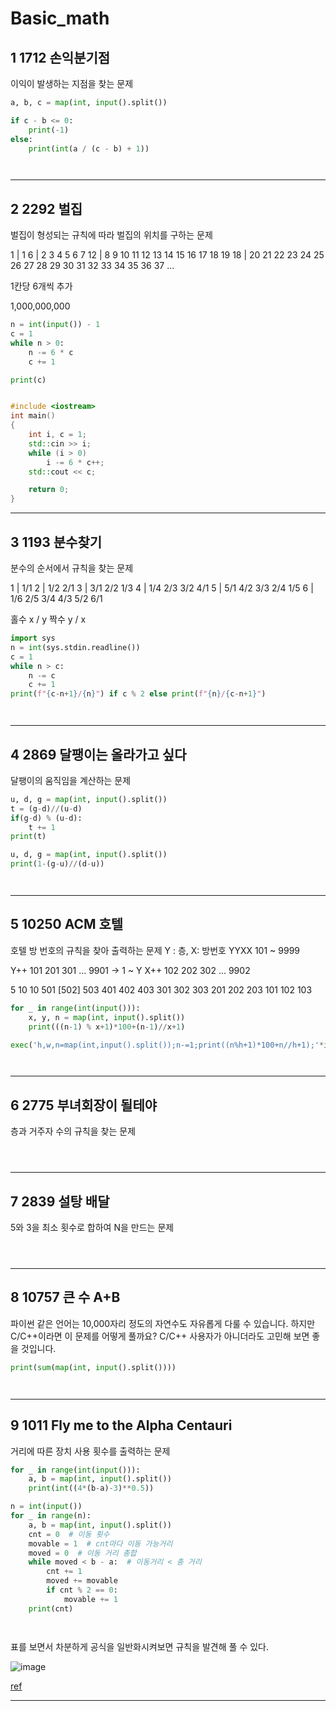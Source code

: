 # **Basic_math**

## **1	1712	 손익분기점**
이익이 발생하는 지점을 찾는 문제

```py
a, b, c = map(int, input().split())

if c - b <= 0:
    print(-1)
else:
    print(int(a / (c - b) + 1))
```

```js
```

```java
```
___

## **2	2292	 벌집**
벌집이 형성되는 규칙에 따라 벌집의 위치를 구하는 문제

1  | 1
6  | 2  3  4  5  6  7 
12 | 8  9  10 11 12 13 14 15 16 17 18 19
18 | 20 21 22 23 24 25 26 27 28 29 30 31 32 33 34 35 36 37
...

1칸당 6개씩 추가


1,000,000,000

```py
n = int(input()) - 1
c = 1
while n > 0:
    n -= 6 * c
    c += 1

print(c)
```

```js
```

```cpp
#include <iostream>
int main()
{
    int i, c = 1;
    std::cin >> i;
    while (i > 0)
        i -= 6 * c++;
    std::cout << c;

    return 0;
} 
```
___

## **3	1193	 분수찾기**
분수의 순서에서 규칙을 찾는 문제

1 | 1/1
2 | 1/2 2/1
3 | 3/1 2/2 1/3
4 | 1/4 2/3 3/2 4/1
5 | 5/1 4/2 3/3 2/4 1/5
6 | 1/6 2/5 3/4 4/3 5/2 6/1

홀수 x / y
짝수 y / x

```py
import sys
n = int(sys.stdin.readline())
c = 1
while n > c:
    n -= c
    c += 1
print(f"{c-n+1}/{n}") if c % 2 else print(f"{n}/{c-n+1}")
```

```js
```

```java
```
___

## **4	2869	 달팽이는 올라가고 싶다**
달팽이의 움직임을 계산하는 문제

```py
u, d, g = map(int, input().split())
t = (g-d)//(u-d)
if(g-d) % (u-d):
    t += 1
print(t)
```

```py
u, d, g = map(int, input().split())
print(1-(g-u)//(d-u))
```

```js
```

```java
```
___

## **5	10250	 ACM 호텔**
호텔 방 번호의 규칙을 찾아 출력하는 문제
Y : 층, X: 방번호
YYXX 101 ~ 9999

Y++ 101 201 301 ... 9901 -> 1 ~ Y
X++ 102 202 302 ... 9902

5 10 10
501 [502] 503
401  402  403
301  302  303
201  202  203
101  102  103


```py
for _ in range(int(input())):
    x, y, n = map(int, input().split())
    print(((n-1) % x+1)*100+(n-1)//x+1)
```
```py
exec('h,w,n=map(int,input().split());n-=1;print((n%h+1)*100+n//h+1);'*int(input()))
```

```js
```

```java
```
___

## **6	2775	 부녀회장이 될테야**
층과 거주자 수의 규칙을 찾는 문제

```py
```

```js
```

```java
```
___

## **7	2839	 설탕 배달**
5와 3을 최소 횟수로 합하여 N을 만드는 문제

```py
```

```js
```

```java
```
___

## **8	10757	 큰 수 A+B**
파이썬 같은 언어는 10,000자리 정도의 자연수도 자유롭게 다룰 수 있습니다. 하지만 C/C++이라면 이 문제를 어떻게 풀까요? C/C++ 사용자가 아니더라도 고민해 보면 좋을 것입니다. 

```py
print(sum(map(int, input().split())))
```

```js
```

```java
```
___

## **9	1011	 Fly me to the Alpha Centauri**
거리에 따른 장치 사용 횟수를 출력하는 문제

```py
for _ in range(int(input())):
    a, b = map(int, input().split())
    print(int((4*(b-a)-3)**0.5))
```
```py
n = int(input())
for _ in range(n):
    a, b = map(int, input().split())
    cnt = 0  # 이동 횟수
    movable = 1  # cnt마다 이동 가능거리
    moved = 0  # 이동 거리 총합
    while moved < b - a:  # 이동거리 < 총 거리
        cnt += 1
        moved += movable
        if cnt % 2 == 0:
            movable += 1
    print(cnt)
```

```js
```

```java
```

표를 보면서 차분하게 공식을 일반화시켜보면 규칙을 발견해 풀 수 있다.

![image](https://user-images.githubusercontent.com/66513003/141299845-6509b86c-016d-420f-9c7a-3edb9e993ec5.png)

[ref](https://ooyoung.tistory.com/91)
___